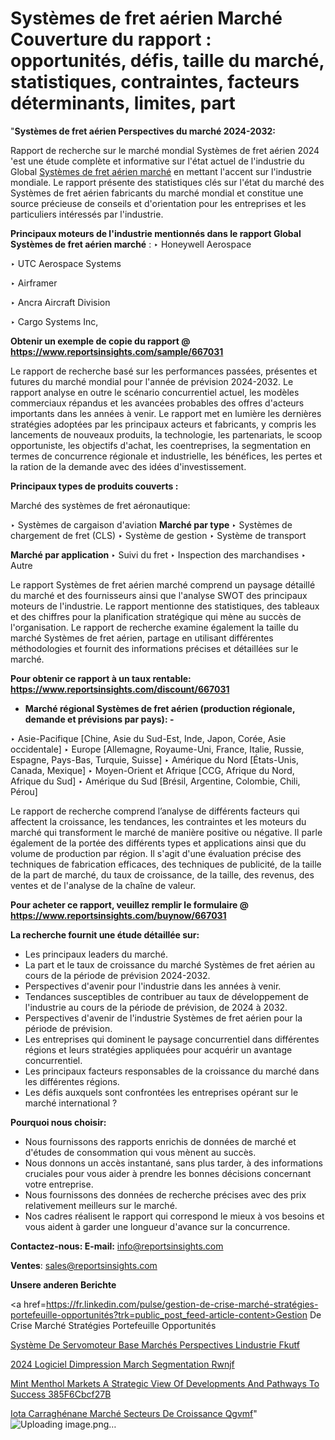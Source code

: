 # Systèmes de fret aérien Marché Couverture du rapport : opportunités, défis, taille du marché, statistiques, contraintes, facteurs déterminants, limites, part

"<strong>Systèmes de fret aérien Perspectives du marché 2024-2032:</strong>

Rapport de recherche sur le marché mondial Systèmes de fret aérien 2024 'est une étude complète et informative sur l'état actuel de l'industrie du Global <a href=https://www.reportsinsights.com/sample/667031>Systèmes de fret aérien marché</a> en mettant l'accent sur l'industrie mondiale. Le rapport présente des statistiques clés sur l'état du marché des Systèmes de fret aérien fabricants du marché mondial et constitue une source précieuse de conseils et d'orientation pour les entreprises et les particuliers intéressés par l'industrie.

<strong>Principaux moteurs de l'industrie mentionnés dans le rapport Global Systèmes de fret aérien marché</strong> :
‣ Honeywell Aerospace

‣ UTC Aerospace Systems

‣ Airframer

‣ Ancra Aircraft Division

‣ Cargo Systems Inc,

<strong>Obtenir un exemple de copie du rapport @ <a href=https://www.reportsinsights.com/sample/667031>https://www.reportsinsights.com/sample/667031</a></strong>

Le rapport de recherche basé sur les performances passées, présentes et futures du marché mondial pour l'année de prévision 2024-2032. Le rapport analyse en outre le scénario concurrentiel actuel, les modèles commerciaux répandus et les avancées probables des offres d'acteurs importants dans les années à venir. Le rapport met en lumière les dernières stratégies adoptées par les principaux acteurs et fabricants, y compris les lancements de nouveaux produits, la technologie, les partenariats, le scoop opportuniste, les objectifs d'achat, les coentreprises, la segmentation en termes de concurrence régionale et industrielle, les bénéfices, les pertes et la ration de la demande avec des idées d'investissement.

<strong>Principaux types de produits couverts :</strong>

Marché des systèmes de fret aéronautique:

‣  Systèmes de cargaison d'aviation <strong> Marché <strong> par type </strong> </strong>
‣ Systèmes de chargement de fret (CLS)
‣ Système de gestion
‣ Système de transport

<strong>Marché par application </strong>
‣ Suivi du fret
‣ Inspection des marchandises
‣ Autre

Le rapport Systèmes de fret aérien marché comprend un paysage détaillé du marché et des fournisseurs ainsi que l'analyse SWOT des principaux moteurs de l'industrie. Le rapport mentionne des statistiques, des tableaux et des chiffres pour la planification stratégique qui mène au succès de l'organisation. Le rapport de recherche examine également la taille du marché Systèmes de fret aérien, partage en utilisant différentes méthodologies et fournit des informations précises et détaillées sur le marché.

<strong>Pour obtenir ce rapport à un taux rentable: <a href=https://www.reportsinsights.com/discount/667031>https://www.reportsinsights.com/discount/667031</a></strong>
<ul>
  <li><strong>Marché régional Systèmes de fret aérien (production régionale, demande et prévisions par pays): -</strong></li>
</ul>
‣ Asie-Pacifique [Chine, Asie du Sud-Est, Inde, Japon, Corée, Asie occidentale]
‣ Europe [Allemagne, Royaume-Uni, France, Italie, Russie, Espagne, Pays-Bas, Turquie, Suisse]
‣ Amérique du Nord [États-Unis, Canada, Mexique]
‣ Moyen-Orient et Afrique [CCG, Afrique du Nord, Afrique du Sud]
‣ Amérique du Sud [Brésil, Argentine, Colombie, Chili, Pérou]

Le rapport de recherche comprend l’analyse de différents facteurs qui affectent la croissance, les tendances, les contraintes et les moteurs du marché qui transforment le marché de manière positive ou négative. Il parle également de la portée des différents types et applications ainsi que du volume de production par région. Il s'agit d'une évaluation précise des techniques de fabrication efficaces, des techniques de publicité, de la taille de la part de marché, du taux de croissance, de la taille, des revenus, des ventes et de l'analyse de la chaîne de valeur.

<strong>Pour acheter ce rapport, veuillez remplir le formulaire @   <a href=https://www.reportsinsights.com/buynow/667031>https://www.reportsinsights.com/buynow/667031</a></strong>

<strong>La recherche fournit une étude détaillée sur:</strong>
<ul>
  <li>Les principaux leaders du marché.</li>
  <li>La part et le taux de croissance du marché Systèmes de fret aérien au cours de la période de prévision 2024-2032.</li>
  <li>Perspectives d'avenir pour l'industrie dans les années à venir.</li>
  <li>Tendances susceptibles de contribuer au taux de développement de l'industrie au cours de la période de prévision, de 2024 à 2032.</li>
  <li>Perspectives d'avenir de l'industrie Systèmes de fret aérien pour la période de prévision.</li>
  <li>Les entreprises qui dominent le paysage concurrentiel dans différentes régions et leurs stratégies appliquées pour acquérir un avantage concurrentiel.</li>
  <li>Les principaux facteurs responsables de la croissance du marché dans les différentes régions.</li>
  <li>Les défis auxquels sont confrontées les entreprises opérant sur le marché international ?</li>
</ul>
<strong>Pourquoi nous choisir:</strong>
<ul>
  <li>Nous fournissons des rapports enrichis de données de marché et d'études de consommation qui vous mènent au succès.</li>
  <li>Nous donnons un accès instantané, sans plus tarder, à des informations cruciales pour vous aider à prendre les bonnes décisions concernant votre entreprise.</li>
  <li>Nous fournissons des données de recherche précises avec des prix relativement meilleurs sur le marché.</li>
  <li>Nos cadres réalisent le rapport qui correspond le mieux à vos besoins et vous aident à garder une longueur d'avance sur la concurrence.</li>
</ul>
<strong>Contactez-nous:
</strong><strong>E-mail:</strong> <a href=mailto:info@reportsinsights.com>info@reportsinsights.com</a>

<strong>Ventes</strong>: <a href=mailto:sales@reportsinsights.com>sales@reportsinsights.com</a>

<strong>Unsere anderen Berichte</strong>

<a href=https://fr.linkedin.com/pulse/gestion-de-crise-marché-stratégies-portefeuille-opportunités?trk=public_post_feed-article-content>Gestion De Crise Marché Stratégies Portefeuille Opportunités</a>

<a href=https://fr.linkedin.com/pulse/système-de-servomoteur-base-marchés-perspectives-lindustrie-fkutf/>Système De Servomoteur Base Marchés Perspectives Lindustrie Fkutf</a>

<a href=https://www.linkedin.com/pulse/2024-logiciel-dimpression-march%C3%A9-segmentation-rwnjf/>2024 Logiciel Dimpression March Segmentation Rwnjf</a>

<a href=https://medium.com/@devikamore1785434/mint-menthol-markets-a-strategic-view-of-developments-and-pathways-to-success-385f6cbcf27b>Mint Menthol Markets A Strategic View Of Developments And Pathways To Success 385F6Cbcf27B</a>

<a href=https://fr.linkedin.com/pulse/iota-carraghénane-marché-secteurs-de-croissance-qgvmf/>Iota Carraghénane Marché Secteurs De Croissance Qgvmf</a>"
![Uploading image.png…]()

